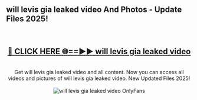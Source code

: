 <h2>will levis gia leaked video And Photos - Update Files 2025!</h2>
<br>
<div align="center">
<h2><a href="https://betterlinks.top/A2PfLJ" rel="nofollow">🔴 CLICK HERE 🌐==►► will levis gia leaked video</a></h2>
<br>
Get will levis gia leaked video and all content. Now you can access all videos and pictures of will levis gia leaked video. New Updated Files 2025!
<br>
<br>
<a href="https://betterlinks.top/A2PfLJ" rel="nofollow" data-target="animated-image.originalLink"><img src="https://i.imgur.com/dJHk4Zq.gif" alt="will levis gia leaked video OnlyFans" style="max-width: 100%; display: inline-block;" data-target="animated-image.originalImage"></a>
</div>
<br>